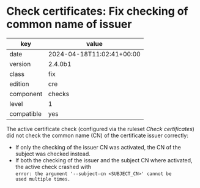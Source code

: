 [//]: # (werk v2)
# Check certificates: Fix checking of common name of issuer

key        | value
---------- | ---
date       | 2024-04-18T11:02:41+00:00
version    | 2.4.0b1
class      | fix
edition    | cre
component  | checks
level      | 1
compatible | yes

The active certificate check (configured via the ruleset *Check certificates*) did not check the
common name (CN) of the certificate issuer correctly:

* If only the checking of the issuer CN was activated, the CN of the subject was checked instead.
* If both the checking of the issuer and the subject CN where activated, the active check crashed with\
<code>error: the argument '--subject-cn \<SUBJECT_CN\>' cannot be used multiple times.</code>
